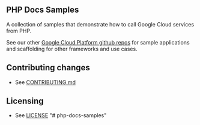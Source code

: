 ## PHP Docs Samples

A collection of samples that demonstrate how to call Google Cloud services from PHP.

See our other [Google Cloud Platform github
repos](https://github.com/GoogleCloudPlatform) for sample applications and
scaffolding for other frameworks and use cases.

## Contributing changes

* See [CONTRIBUTING.md](CONTRIBUTING.md)

## Licensing

* See [LICENSE](LICENSE)
"# php-docs-samples" 
